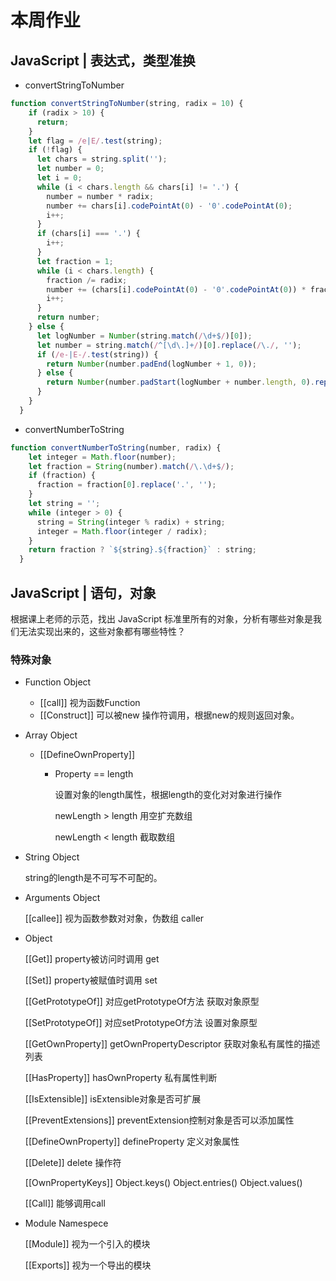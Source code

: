 # 本周作业

## JavaScript | 表达式，类型准换
- convertStringToNumber
  
```js
function convertStringToNumber(string, radix = 10) {
    if (radix > 10) {
      return;
    }
    let flag = /e|E/.test(string);
    if (!flag) {
      let chars = string.split('');
      let number = 0;
      let i = 0;
      while (i < chars.length && chars[i] != '.') {
        number = number * radix;
        number += chars[i].codePointAt(0) - '0'.codePointAt(0);
        i++;
      }
      if (chars[i] === '.') {
        i++;
      }
      let fraction = 1;
      while (i < chars.length) {
        fraction /= radix;
        number += (chars[i].codePointAt(0) - '0'.codePointAt(0)) * fraction;
        i++;
      }
      return number;
    } else {
      let logNumber = Number(string.match(/\d+$/)[0]);
      let number = string.match(/^[\d\.]+/)[0].replace(/\./, '');
      if (/e-|E-/.test(string)) {
        return Number(number.padEnd(logNumber + 1, 0));
      } else {
        return Number(number.padStart(logNumber + number.length, 0).replace(/^0/, '0.'));
      }
    }
  }
```

- convertNumberToString

```js
function convertNumberToString(number, radix) {
    let integer = Math.floor(number);
    let fraction = String(number).match(/\.\d+$/);
    if (fraction) {
      fraction = fraction[0].replace('.', '');
    }
    let string = '';
    while (integer > 0) {
      string = String(integer % radix) + string;
      integer = Math.floor(integer / radix);
    }
    return fraction ? `${string}.${fraction}` : string;
  }

```

## JavaScript | 语句，对象
根据课上老师的示范，找出 JavaScript 标准里所有的对象，分析有哪些对象是我们无法实现出来的，这些对象都有哪些特性？

### 特殊对象

- Function Object

  - [[call]]  视为函数Function
  - [[Construct]] 可以被new 操作符调用，根据new的规则返回对象。

- Array Object

  - [[DefineOwnProperty]] 

    - Property == length

      设置对象的length属性，根据length的变化对对象进行操作

      newLength > length 用空扩充数组

      newLength < length 截取数组

- String Object

  string的length是不可写不可配的。

- Arguments Object

  [[callee]] 视为函数参数对对象，伪数组 caller

- Object

  [[Get]] property被访问时调用  get

  [[Set]] property被赋值时调用 set

  [[GetPrototypeOf]] 对应getPrototypeOf方法 获取对象原型

  [[SetPrototypeOf]] 对应setPrototypeOf方法 设置对象原型

  [[GetOwnProperty]] getOwnPropertyDescriptor 获取对象私有属性的描述列表

  [[HasProperty]] hasOwnProperty 私有属性判断

  [[IsExtensible]] isExtensible对象是否可扩展

  [[PreventExtensions]] preventExtension控制对象是否可以添加属性

  [[DefineOwnProperty]] defineProperty 定义对象属性

  [[Delete]] delete 操作符

  [[OwnPropertyKeys]] Object.keys() Object.entries() Object.values()

  [[Call]] 能够调用call 

- Module Namespece

  [[Module]] 视为一个引入的模块

  [[Exports]] 视为一个导出的模块